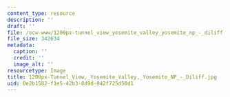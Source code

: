 ```yaml
---
content_type: resource
description: ''
draft: ''
file: /ocw-www/1200px-tunnel_view_yosemite_valley_yosemite_np_-_diliff.jpg
file_size: 342634
metadata:
  caption: ''
  credit: ''
  image_alt: ''
resourcetype: Image
title: 1200px-Tunnel_View,_Yosemite_Valley,_Yosemite_NP_-_Diliff.jpg
uid: 0e2b1582-f1e5-42b3-8d9d-842f725d50d1
---
```

